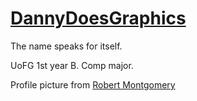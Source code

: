 # [DannyDoesGraphics](https://www.dannydoes.graphics)

The name speaks for itself.

UoFG 1st year B. Comp major.


Profile picture from [Robert Montgomery](https://www.flickr.com/photos/rmonty119/39712519871/in/photolist-9d5HeG-eb4ERp-ebai7j-pdJM7X-pT4Mi8-pT5jez-BPa7ww-BP9wBN-pT5UHV-qhjfEm-9d2QKR-qR7bjS-9d5LBQ-eb4Unr-eb4Urx-9d2Xnr-CLEXYF-pSVtc3-pT4q6i-pT6eXr-23vg3At-rek6tp-qWUaHp-qWLhvb)
